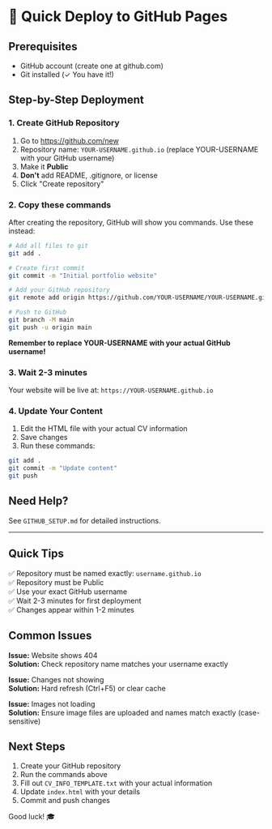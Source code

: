 # 🚀 Quick Deploy to GitHub Pages

## Prerequisites
- GitHub account (create one at github.com)
- Git installed (✓ You have it!)

## Step-by-Step Deployment

### 1. Create GitHub Repository

1. Go to https://github.com/new
2. Repository name: `YOUR-USERNAME.github.io` (replace YOUR-USERNAME with your GitHub username)
3. Make it **Public**
4. **Don't** add README, .gitignore, or license
5. Click "Create repository"

### 2. Copy these commands

After creating the repository, GitHub will show you commands. Use these instead:

```bash
# Add all files to git
git add .

# Create first commit
git commit -m "Initial portfolio website"

# Add your GitHub repository
git remote add origin https://github.com/YOUR-USERNAME/YOUR-USERNAME.github.io.git

# Push to GitHub
git branch -M main
git push -u origin main
```

**Remember to replace YOUR-USERNAME with your actual GitHub username!**

### 3. Wait 2-3 minutes

Your website will be live at: `https://YOUR-USERNAME.github.io`

### 4. Update Your Content

1. Edit the HTML file with your actual CV information
2. Save changes
3. Run these commands:

```bash
git add .
git commit -m "Update content"
git push
```

## Need Help?

See `GITHUB_SETUP.md` for detailed instructions.

---

## Quick Tips

✅ Repository must be named exactly: `username.github.io`  
✅ Repository must be Public  
✅ Use your exact GitHub username  
✅ Wait 2-3 minutes for first deployment  
✅ Changes appear within 1-2 minutes  

## Common Issues

**Issue:** Website shows 404  
**Solution:** Check repository name matches your username exactly

**Issue:** Changes not showing  
**Solution:** Hard refresh (Ctrl+F5) or clear cache

**Issue:** Images not loading  
**Solution:** Ensure image files are uploaded and names match exactly (case-sensitive)

## Next Steps

1. Create your GitHub repository
2. Run the commands above
3. Fill out `CV_INFO_TEMPLATE.txt` with your actual information
4. Update `index.html` with your details
5. Commit and push changes

Good luck! 🎓

